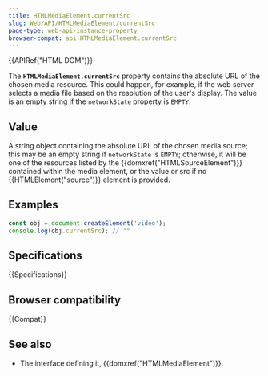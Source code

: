 ```yaml
---
title: HTMLMediaElement.currentSrc
slug: Web/API/HTMLMediaElement/currentSrc
page-type: web-api-instance-property
browser-compat: api.HTMLMediaElement.currentSrc
---
```


{{APIRef("HTML DOM")}}

The **`HTMLMediaElement.currentSrc`** property contains the
absolute URL of the chosen media resource. This could happen, for example, if the web
server selects a media file based on the resolution of the user's display. The value
is an empty string if the `networkState` property is `EMPTY`.

## Value

A string object containing the absolute URL of the chosen media
source; this may be an empty string if `networkState` is `EMPTY`;
otherwise, it will be one of the resources listed by the
{{domxref("HTMLSourceElement")}} contained within the media element, or the value or src
if no {{HTMLElement("source")}} element is provided.

## Examples

```js
const obj = document.createElement('video');
console.log(obj.currentSrc); // ""
```

## Specifications

{{Specifications}}

## Browser compatibility

{{Compat}}

## See also

- The interface defining it, {{domxref("HTMLMediaElement")}}.
